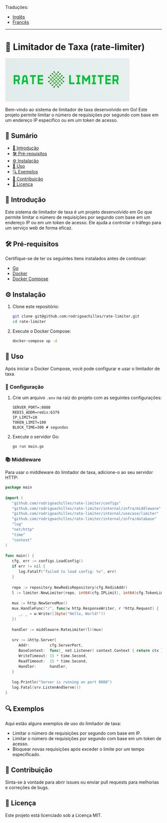 Traduções:

* [Inglês](README.md)
* [Francês](README_fr.md)

---

# 📶 Limitador de Taxa (rate-limiter)

![Logotipo do Projeto](assets/rate_limiter-logo.png)

Bem-vindo ao sistema de limitador de taxa desenvolvido em Go! Este projeto permite limitar o número de requisições por segundo com base em um endereço IP específico ou em um token de acesso.

## 📑&nbsp;Sumário

- [📖 Introdução](#introdução)
- [🛠 Pré-requisitos](#pré-requisitos)
- [⚙️ Instalação](#instalação)
- [🚀 Uso](#uso)
- [🔍 Exemplos](#exemplos)
- [🤝 Contribuição](#contribuição)
- [📜 Licença](#licença)

## 📖&nbsp;Introdução

Este sistema de limitador de taxa é um projeto desenvolvido em Go que permite limitar o número de requisições por segundo com base em um endereço IP ou em um token de acesso. Ele ajuda a controlar o tráfego para um serviço web de forma eficaz.

## 🛠&nbsp;Pré-requisitos

Certifique-se de ter os seguintes itens instalados antes de continuar:

- [Go](https://golang.org/doc/install)
- [Docker](https://www.docker.com/get-started)
- [Docker Compose](https://docs.docker.com/compose/install/)

## ⚙️&nbsp;Instalação

1. Clone este repositório:

    ```sh
    git clone git@github.com:rodrigoachilles/rate-limiter.git
    cd rate-limiter
    ```

2. Execute o Docker Compose:

    ```sh
    docker-compose up -d
    ```

## 🚀&nbsp;Uso

Após iniciar o Docker Compose, você pode configurar e usar o limitador de taxa.

### 🔧&nbsp;Configuração

1. Crie um arquivo `.env` na raiz do projeto com as seguintes configurações:

    ```env
   SERVER_PORT=:8080
   REDIS_ADDR=redis:6379
   IP_LIMIT=10
   TOKEN_LIMIT=100
   BLOCK_TIME=300 # segundos
    ```

2. Execute o servidor Go:

    ```sh
    go run main.go
    ```

### 📚&nbsp;Middleware

Para usar o middleware do limitador de taxa, adicione-o ao seu servidor HTTP:

```go
package main

import (
   "github.com/rodrigoachilles/rate-limiter/configs"
   "github.com/rodrigoachilles/rate-limiter/internal/infra/middleware"
   "github.com/rodrigoachilles/rate-limiter/internal/usecase/limiter"
   "github.com/rodrigoachilles/rate-limiter/internal/infra/database"
   "log"
   "net/http"
   "time"
   "context"
)

func main() {
   cfg, err := configs.LoadConfig()
   if err != nil {
      log.Fatalf("failed to load config: %v", err)
   }

   repo := repository.NewRedisRepository(cfg.RedisAddr)
   l := limiter.NewLimiter(repo, int64(cfg.IPLimit), int64(cfg.TokenLimit), cfg.BlockTime)

   mux := http.NewServeMux()
   mux.HandleFunc("/", func(w http.ResponseWriter, r *http.Request) {
      _, _ = w.Write([]byte("Hello, World!"))
   })

   handler := middleware.RateLimiter(l)(mux)

   srv := &http.Server{
      Addr:         cfg.ServerPort,
      BaseContext:  func(_ net.Listener) context.Context { return ctx },
      WriteTimeout: 15 * time.Second,
      ReadTimeout:  15 * time.Second,
      Handler:      handler,
   }

   log.Println("Server is running on port 8080")
   log.Fatal(srv.ListenAndServe())
}
```

## 🔍&nbsp;Exemplos

Aqui estão alguns exemplos de uso do limitador de taxa:

- Limitar o número de requisições por segundo com base em IP.
- Limitar o número de requisições por segundo com base em um token de acesso.
- Bloquear novas requisições após exceder o limite por um tempo especificado.

## 🤝&nbsp;Contribuição

Sinta-se à vontade para abrir issues ou enviar pull requests para melhorias e correções de bugs.

## 📜&nbsp;Licença

Este projeto está licenciado sob a Licença MIT.
